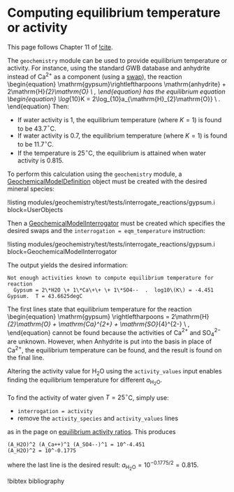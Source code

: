 # Computing equilibrium temperature or activity

This page follows Chapter 11 of [!cite](bethke_2007).

The `geochemistry` module can be used to provide equilibrium temperature or activity.  For instance, using the standard GWB database and anhydrite instead of Ca$^{2+}$ as a component (using a [swap](swap.md)), the reaction
\begin{equation}
\mathrm{gypsum}\rightleftharpoons \mathrm{anhydrite} + 2\mathrm{H}_{2}\mathrm{O} \ ,
\end{equation}
has the equilibrium equation
\begin{equation}
\log_{10}K = 2\log_{10}a_{\mathrm{H}_{2}\mathrm{O}} \ .
\end{equation}
Then:

- If water activity is 1, the equilibrium temperature (where $K=1$) is found to be 43.7$^{\circ}$C.
- If water activity is 0.7, the equilibrium temperature (where $K=1$) is found to be 11.7$^{\circ}$C.
- If the temperature is 25$^{\circ}$C, the equilibrium is attained when water activity is 0.815.

To perform this calculation using the `geochemistry` module, a [GeochemicalModelDefinition](GeochemicalModelDefinition.md) object must be created with the desired mineral species:

!listing modules/geochemistry/test/tests/interrogate_reactions/gypsum.i block=UserObjects

Then a [GeochemicalModelInterrogator](GeochemicalModelInterrogator.md) must be created which specifies the desired swaps and the `interrogation = eqm_temperature` instruction:

!listing modules/geochemistry/test/tests/interrogate_reactions/gypsum.i block=GeochemicalModelInterrogator

The output yields the desired information:

```
Not enough activities known to compute equilibrium temperature for reaction
  Gypsum = 2\*H2O \+ 1\*Ca\+\+ \+ 1\*SO4--  .  log10\(K\) = -4.451
Gypsum.  T = 43.6625degC
```

The first lines state that equilibrium temperature for the reaction
\begin{equation}
\mathrm{gypsum} \rightleftharpoons = 2\mathrm{H}_{2}\mathrm{O} + \mathrm{Ca}^{2+} + \mathrm{SO}_{4}^{2-} \ ,
\end{equation}
cannot be found because the activities of Ca$^{2+}$ and SO$_{4}^{2-}$ are unknown.  However, when Anhydrite is put into the basis in place of Ca$^{2+}$, the equilibrium temperature can be found, and the result is found on the final line.

Altering the activity value for H$_{2}$O using the `activity_values` input enables finding the equilibrium temperature for different $a_{\mathrm{H}_{2}\mathrm{O}}$.

To find the activity of water given $T=25^{\circ}$C, simply use:

- `interrogation = activity`
- remove the `activity_species` and `activity_values` lines

as in the page on [equilibrium activity ratios](activity_ratios.md).  This produces

```
(A_H2O)^2 (A_Ca++)^1 (A_SO4--)^1 = 10^-4.451
(A_H2O)^2 = 10^-0.1775
```

where the last line is the desired result: $a_{\mathrm{H}_{2}\mathrm{O}} = 10^{-0.1775/2} = 0.815$.


!bibtex bibliography